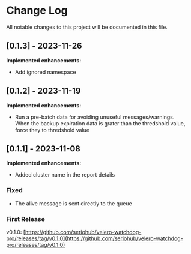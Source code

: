 # Change Log
All notable changes to this project will be documented in this file.

## [0.1.3] - 2023-11-26
**Implemented enhancements:**
- Add ignored namespace


## [0.1.2] - 2023-11-19
**Implemented enhancements:**
- Run a pre-batch data for avoiding unuseful messages/warnings. <br>When the backup expiration data is grater than the thredshold value, force they to thredshold value

## [0.1.1] - 2023-11-08

**Implemented enhancements:**
- Added cluster name in the report details

### Fixed
- The alive message is sent directly to the queue


### First Release

v0.1.0: [https://github.com/seriohub/velero-watchdog-pro/releases/tag/v0.1.0](https://github.com/seriohub/velero-watchdog-pro/releases/tag/v0.1.0)